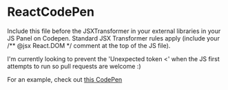 ReactCodePen
============

Include this file before the JSXTransformer in your external libraries in your JS Panel on Codepen.
Standard JSX Transformer rules apply (include your /** @jsx React.DOM */ comment at the top of the JS file).

I'm currently looking to prevent the 'Unexpected token <' when the JS first attempts to run so pull requests are welcome :)

For an example, check out [this CodePen](http://codepen.io/mfunkie/pen/BnzKx)
